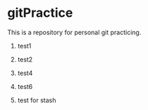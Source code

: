 # gitPractice
This is a repository for  personal git practicing.

1. test1

2. test2

4. test4

6. test6

7. test for stash
